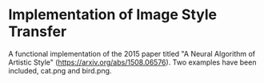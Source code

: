 # Implementation of Image Style Transfer

A functional implementation of the 2015 paper titled "A Neural Algorithm of Artistic Style" (https://arxiv.org/abs/1508.06576). Two examples have been included, cat.png and bird.png.
